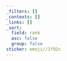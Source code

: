 ```yaml
---
_filters: []
_contexts: []
_links: []
_sort:
  field: rank
  asc: false
  group: false
sticker: emoji//1f92c
---
```

